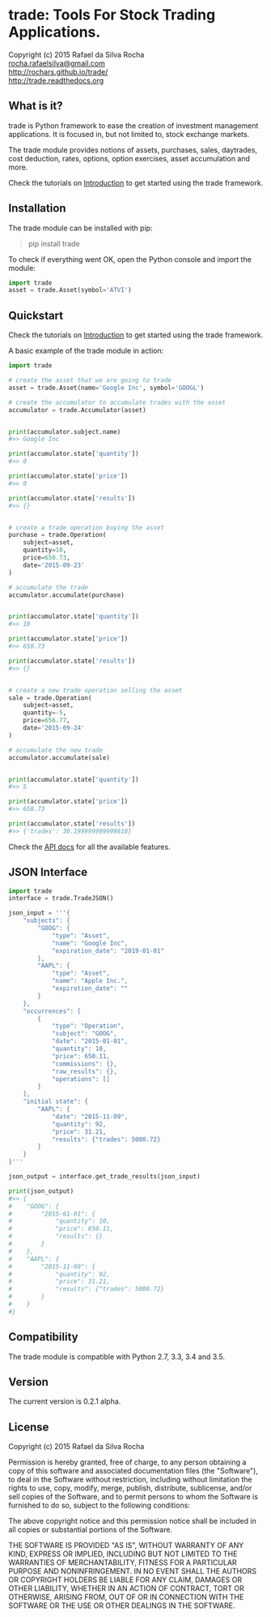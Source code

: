 # trade: Tools For Stock Trading Applications.
Copyright (c) 2015 Rafael da Silva Rocha  
rocha.rafaelsilva@gmail.com  
http://rochars.github.io/trade/  
http://trade.readthedocs.org  


## What is it?
trade is Python framework to ease the creation of investment management
applications. It is focused in, but not limited to, stock exchange markets.

The trade module provides notions of assets, purchases, sales, daytrades,
cost deduction, rates, options, option exercises, asset accumulation and more.

Check the tutorials on [Introduction](introduction) to get started using
the trade framework.


## Installation
The trade module can be installed with pip:

> pip install trade

To check if everything went OK, open the Python console and import the module:

```python
import trade
asset = trade.Asset(symbol='ATVI')
```


## Quickstart

Check the tutorials on [Introduction](introduction) to get started using
the trade framework.

A basic example of the trade module in action:

```python
import trade

# create the asset that we are going to trade
asset = trade.Asset(name='Google Inc', symbol='GOOGL')

# create the accumulator to accumulate trades with the asset
accumulator = trade.Accumulator(asset)


print(accumulator.subject.name)
#>> Google Inc

print(accumulator.state['quantity'])
#>> 0

print(accumulator.state['price'])
#>> 0

print(accumulator.state['results'])
#>> {}


# create a trade operation buying the asset
purchase = trade.Operation(
    subject=asset,
    quantity=10,
    price=650.73,
    date='2015-09-23'
)

# accumulate the trade
accumulator.accumulate(purchase)


print(accumulator.state['quantity'])
#>> 10

print(accumulator.state['price'])
#>> 650.73

print(accumulator.state['results'])
#>> {}


# create a new trade operation selling the asset
sale = trade.Operation(
    subject=asset,
    quantity=-5,
    price=656.77,
    date='2015-09-24'
)

# accumulate the new trade
accumulator.accumulate(sale)


print(accumulator.state['quantity'])
#>> 5

print(accumulator.state['price'])
#>> 650.73

print(accumulator.state['results'])
#>> {'trades': 30.199999999999818}
```

Check the [API docs](api) for all the available features.


## JSON Interface

```python
import trade
interface = trade.TradeJSON()

json_input = '''{
    "subjects": {
        "GOOG": {
            "type": "Asset",
            "name": "Google Inc",
            "expiration_date": "2019-01-01"
        },
        "AAPL": {
            "type": "Asset",
            "name": "Apple Inc.",
            "expiration_date": ""
        }
    },
    "occurrences": [
        {
            "type": "Operation",
            "subject": "GOOG",
            "date": "2015-01-01",
            "quantity": 10,
            "price": 650.11,
            "commissions": {},
            "raw_results": {},
            "operations": []
        }
    ],
    "initial state": {
        "AAPL": {
            "date": "2015-11-09",
            "quantity": 92,
            "price": 31.21,
            "results": {"trades": 5000.72}
        }
    }
}'''

json_output = interface.get_trade_results(json_input)

print(json_output)
#>> {
#    "GOOG": {
#        "2015-01-01": {
#            "quantity": 10,
#            "price": 650.11,
#            "results": {}
#        }
#    },
#    "AAPL": {
#        "2015-11-09": {
#            "quantity": 92,
#            "price": 31.21,
#            "results": {"trades": 5000.72}
#        }
#    }
#}
```


## Compatibility
The trade module is compatible with Python 2.7, 3.3, 3.4 and 3.5.


## Version
The current version is 0.2.1 alpha.


## License
Copyright (c) 2015 Rafael da Silva Rocha

Permission is hereby granted, free of charge, to any person obtaining a copy
of this software and associated documentation files (the "Software"), to deal
in the Software without restriction, including without limitation the rights
to use, copy, modify, merge, publish, distribute, sublicense, and/or sell
copies of the Software, and to permit persons to whom the Software is
furnished to do so, subject to the following conditions:

The above copyright notice and this permission notice shall be included in
all copies or substantial portions of the Software.

THE SOFTWARE IS PROVIDED "AS IS", WITHOUT WARRANTY OF ANY KIND, EXPRESS OR
IMPLIED, INCLUDING BUT NOT LIMITED TO THE WARRANTIES OF MERCHANTABILITY,
FITNESS FOR A PARTICULAR PURPOSE AND NONINFRINGEMENT. IN NO EVENT SHALL THE
AUTHORS OR COPYRIGHT HOLDERS BE LIABLE FOR ANY CLAIM, DAMAGES OR OTHER
LIABILITY, WHETHER IN AN ACTION OF CONTRACT, TORT OR OTHERWISE, ARISING FROM,
OUT OF OR IN CONNECTION WITH THE SOFTWARE OR THE USE OR OTHER DEALINGS IN
THE SOFTWARE.
